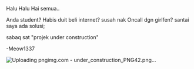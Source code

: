 Halu Halu Hai semua..

Anda student? Habis duit beli internet? susah nak Oncall dgn girlfen? 
santai saya ada solusi;

sabaq sat "projek under construction"

-Meow1337


![Uploading pngimg.com - under_construction_PNG42.png…]()

